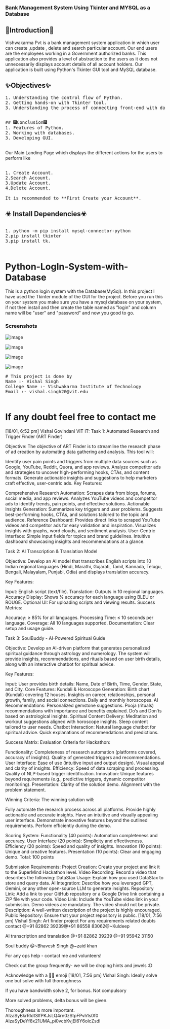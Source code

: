 ### Bank Management System Using Tkinter and MYSQL as a Database

## 🎇Introduction🎇
Vishwakarma Pvt is a bank management system application in which user can create ,update , delete and search particular account. Our end users are the employees working in a Government authorized banks. This application also provides a level of abstraction to the users as it does not unnecessarily displays account details of all account holders.
Our application is built using Python's Tkinter GUI tool and MySQL database.

## ✨Objectives✨

<pre>
1. Understanding the control flow of Python.
2. Getting hands-on with Tkinter tool.
3. Understanding the process of connecting front-end with databases.
</pre>

<pre>

## 🎆Conclusion🎆
1. Features of Python.
2. Working with databases.
3. Developing GUI.

</pre>

Our Main Landing Page which displays the different actions for the users to perform like

<pre>

1. Create Account.
2.Search Account.
3.Update Account.
4.Delete Account.

It is recommended to **First Create your Account**.
</pre>


## ☣ Install Dependencies☣

<pre>

1. python -m pip install mysql-connector-python
2.pip install tkinter
3.pip install tk.

</pre>


# Python-LogIn-System-with-Database
This is a python login system with the Database(MySql). In this project I have used the Tkinter module of the GUI for the project. Before you run this on your system you make sure you have a mysql database on your system, if not then install and then create the table named as "login" and column name will be "user" and "password" and now you good to go.

### Screenshots
![image](https://user-images.githubusercontent.com/90970004/219340440-8d5f6022-c5ed-4074-a749-197948054824.png)

![image](https://user-images.githubusercontent.com/90970004/219341038-c114cd37-62ff-4c44-988e-854702dcc2fa.png)

![image](https://user-images.githubusercontent.com/90970004/219340507-deb430e6-2e44-4fce-81d2-9448f72ddee8.png)

![image](https://user-images.githubusercontent.com/90970004/219340558-ede12866-cd3c-4253-9e0c-c41321619069.png)

<pre>
# This project is done by
Name :- Vishal Singh 
College Name :- Vishwakarma Institute of Technology
Email :- vishal.singh20@vit.edu

</pre>
# If any doubt feel free to contact me


[18/01, 6:52 pm] Vishal Govindani VIT IT: Task 1: Automated Research and Trigger Finder (ART Finder)

Objective: The objective of ART Finder is to streamline the research phase of ad creation by automating data gathering and analysis. This tool will:

Identify user pain points and triggers from multiple data sources such as Google, YouTube, Reddit, Quora, and app reviews.
Analyze competitor ads and strategies to uncover high-performing hooks, CTAs, and content formats.
Generate actionable insights and suggestions to help marketers craft effective, user-centric ads.
Key Features:

Comprehensive Research Automation:
Scrapes data from blogs, forums, social media, and app reviews. Analyzes YouTube videos and competitor ads to identify trends, pain points, and effective solutions.
Actionable Insights Generation:
Summarizes key triggers and user problems. Suggests best-performing hooks, CTAs, and solutions tailored to the topic and audience.
Reference Dashboard:
Provides direct links to scraped YouTube videos and competitor ads for easy validation and inspiration. Visualizes insights with graphs, word clouds, and sentiment analysis.
User-Centric Interface:
Simple input fields for topics and brand guidelines. Intuitive dashboard showcasing insights and recommendations at a glance.


Task 2: AI Transcription & Translation Model

Objective: Develop an AI model that transcribes English scripts into 10 Indian regional languages (Hindi, Marathi, Gujarati, Tamil, Kannada, Telugu, Bengali, Malayalam, Punjabi, Odia) and displays translation accuracy.

Key Features:

Input: English script (text/file).
Translation: Outputs in 10 regional languages.
Accuracy Display: Shows % accuracy for each language using BLEU or ROUGE.
Optional UI: For uploading scripts and viewing results.
Success Metrics:

Accuracy: ≥ 85% for all languages.
Processing Time: ≤ 10 seconds per language.
Coverage: All 10 languages supported.
Documentation: Clear setup and usage guide.


Task 3: SoulBuddy - AI-Powered Spiritual Guide

Objective: Develop an AI-driven platform that generates personalized spiritual guidance through astrology and numerology. The system will provide insights, recommendations, and rituals based on user birth details, along with an interactive chatbot for spiritual advice.

Key Features:

Input: User provides birth details: Name, Date of Birth, Time, Gender, State, and City.
Core Features:
Kundali & Horoscope Generation:
Birth chart (Kundali) covering 12 houses. Insights on career, relationships, personal growth, family, and social connections. Daily and monthly horoscopes.
AI Recommendations:
Personalized gemstone suggestions. Pooja (rituals) recommendations with importance and benefits explained. Do’s and Don’ts based on astrological insights.
Spiritual Content Delivery:
Meditation and workout suggestions aligned with horoscope insights. Sleep content tailored to user needs.
Chatbot Interaction:
Natural language chatbot for spiritual advice. Quick explanations of recommendations and predictions.


Success Matrix:
Evaluation Criteria for Hackathon:

Functionality:
Completeness of research automation (platforms covered, accuracy of insights). Quality of generated triggers and recommendations.
User Interface:
Ease of use (intuitive input and output design). Visual appeal and clarity of insights.
Efficiency:
Speed of data scraping and processing. Quality of NLP-based trigger identification.
Innovation:
Unique features beyond requirements (e.g., predictive triggers, dynamic competitor monitoring).
Presentation:
Clarity of the solution demo. Alignment with the problem statement.


Winning Criteria:
The winning solution will:

Fully automate the research process across all platforms.
Provide highly actionable and accurate insights.
Have an intuitive and visually appealing user interface.
Demonstrate innovative features beyond the outlined requirements.
Perform efficiently during the demo.


Scoring System:
Functionality (40 points): Automation completeness and accuracy.
User Interface (20 points): Simplicity and effectiveness.
Efficiency (20 points): Speed and quality of insights.
Innovation (10 points): Unique and creative features.
Presentation (10 points): Clear and engaging demo.
Total: 100 points



Submission Requirements:
Project Creation:
Create your project and link it to the SuperMind Hackathon level.
Video Recording:
Record a video that describes the following:
DataStax Usage: Explain how you used DataStax to store and query data.
AI Integration: Describe how you leveraged GPT, Gemini, or any other open-source LLM to generate insights.
Repository Link:
Add a link to your GitHub repository or a Google Drive link containing a ZIP file with your code.
Video Link:
Include the YouTube video link in your submission.
Demo videos are mandatory.
The video should not be private.
Description:
A well-written description of the project is highly encouraged.
Public Repository:
Ensure that your project repository is public.
[18/01, 7:56 pm] Vishal Singh: Art finder project
For any requirements related doubts contact @⁨+91 82862 39239⁩@⁨+91 86558 83062⁩@⁨~Kuldeep⁩ 


AI transcription and translation
@⁨+91 82862 39239⁩ @⁨+91 95942 31150⁩

Soul buddy @⁨~Bhavesh Singh⁩ @⁨~zaid khan⁩

For any ops help - contact me and volunteers!

Check out the group frequently- we will be droping hints and jewels :D

Acknowledge with a 👍🏼 emoji
[18/01, 7:56 pm] Vishal Singh: Ideally solve one but solve with full thoroughness 

If you have bandwidth solve 2, for bonus. Not compulsory 

More solved problems, delta bonus will be given. 

Thoroughness is more important.
AIzaSyBkrRIdtSlfPKJsLQ4rn0zStpFPvh1s0f0
AIzaSyDeYf8x21UMA_pi0vcbKvjEI6Y6oIcZsdI

